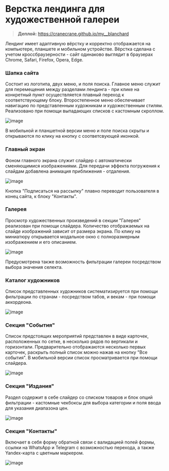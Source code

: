 # Верстка лендинга для художественной галереи
>**Деплой:** https://cranecrane.github.io/my__blanchard

Лендинг имеет адаптивную вёрстку и корректно отображается на компьютере, планшете и мобильном устройстве. Вёрстка сделана с учетом кроссбраузерности - сайт одинаково выглядит в браузерах Chrome, Safari, Firefox, Opera, Edge.

### Шапка сайта
Состоит из логотипа, двух меню, и поля поиска. 
Главное меню служит для перемещения между разделами лендинга - при клике на конкретный пункт осуществляется плавный переход к соответствующему блоку. 
Второстепенное меню обеспечивает навигацию по представленным художникам и художественным стилям. Реализовано при помощи выпадающих списков с кастомным скроллом.

![image](https://github.com/cranecrane/my__blanchard/raw/master/gifs/header.gif)

В мобильной и планшетной версии меню и поле поиска скрыты и открываются по клику на кнопку с соответсвующей иконкой. 

### Главный экран
Фоном главного экрана служит слайдер с автоматически сменяющимися изображениями. Для передачи эффекта погружения к слайдам добавлена анимация приближения - отдаления.

![image](https://github.com/cranecrane/my__blanchard/raw/master/gifs/hero.gif)

Кнопка "Подписаться на рассылку" плавно переводит пользователя в конец сайта, к блоку "Контакты".

### Галерея
Просмотр художественных произведений в секции "Галерея" реализован при помощи слайдера. Количество отображаемых на слайде изображений зависит от размера экрана. По клику на миниатюру открывается модальное окно с полноразмерным изображением и его описанием.

![image](https://github.com/cranecrane/my__blanchard/raw/master/gifs/gallery.gif)

Предусмотрена также возможность фильтрации галереи посредством выбора значения селекта.

### Каталог художников
Список представленных художников систематизируется при помощи фильтрации по странам - посредством табов, и векам - при помощи аккордеона.

![image](https://github.com/cranecrane/my__blanchard/raw/master/gifs/catalog.gif)

### Секция "События"
Список предстоящих мероприятий представлен в виде карточек, расположенных по сетке, в несколько рядов по вертикали и горизонтали. Предварительно отображаются несколько первых карточек, раскрыть полный список можно нажав на кнопку "Все события". В мобильной версии список просматривается при помощи слайдера.

![image](https://github.com/cranecrane/my__blanchard/raw/master/gifs/events.gif)

### Секция "Издания"
Раздел содержит в себе слайдер со списком товаров и блок опций фильтрации - кастомные чекбоксы для выбора категории и поля ввода для указания диапазона цен.  

![image](https://github.com/cranecrane/my__blanchard/raw/master/gifs/publications.gif)

### Секция "Контакты"
Включает в себя форму обратной связи с валидацией полей формы, ссылки на WhatsApp и Telegram с возможностью перехода, а также Yandex-карта с цветным маркером.

![image](https://github.com/cranecrane/my__blanchard/raw/master/gifs/contacts.gif)
